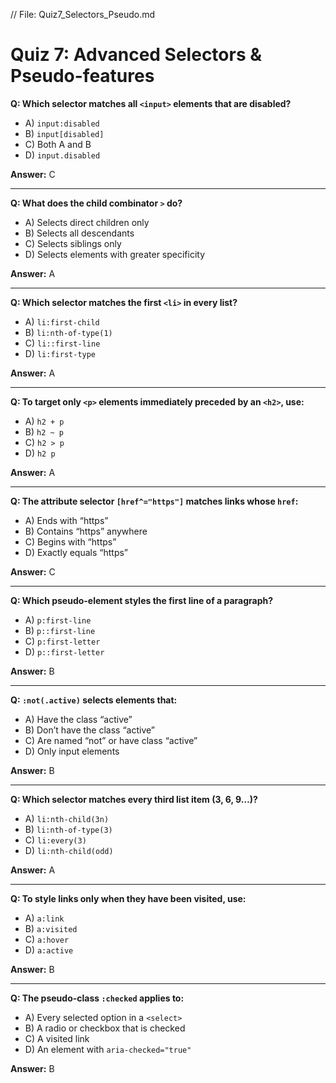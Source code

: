 // File: Quiz7_Selectors_Pseudo.md
# Quiz 7: Advanced Selectors & Pseudo-features

**Q: Which selector matches all `<input>` elements that are disabled?**  
- A) `input:disabled`  
- B) `input[disabled]`  
- C) Both A and B  
- D) `input.disabled`  

**Answer:** C  

---  

**Q: What does the child combinator `>` do?**  
- A) Selects direct children only  
- B) Selects all descendants  
- C) Selects siblings only  
- D) Selects elements with greater specificity  

**Answer:** A  

---  

**Q: Which selector matches the first `<li>` in every list?**  
- A) `li:first-child`  
- B) `li:nth-of-type(1)`  
- C) `li::first-line`  
- D) `li:first-type`  

**Answer:** A  

---  

**Q: To target only `<p>` elements immediately preceded by an `<h2>`, use:**  
- A) `h2 + p`  
- B) `h2 ~ p`  
- C) `h2 > p`  
- D) `h2 p`  

**Answer:** A  

---  

**Q: The attribute selector `[href^="https"]` matches links whose `href`:**  
- A) Ends with “https”  
- B) Contains “https” anywhere  
- C) Begins with “https”  
- D) Exactly equals “https”  

**Answer:** C  

---  

**Q: Which pseudo-element styles the first line of a paragraph?**  
- A) `p:first-line`  
- B) `p::first-line`  
- C) `p:first-letter`  
- D) `p::first-letter`  

**Answer:** B  

---  

**Q: `:not(.active)` selects elements that:**  
- A) Have the class “active”  
- B) Don’t have the class “active”  
- C) Are named “not” or have class “active”  
- D) Only input elements  

**Answer:** B  

---  

**Q: Which selector matches every third list item (3, 6, 9…)?**  
- A) `li:nth-child(3n)`  
- B) `li:nth-of-type(3)`  
- C) `li:every(3)`  
- D) `li:nth-child(odd)`  

**Answer:** A  

---  

**Q: To style links only when they have been visited, use:**  
- A) `a:link`  
- B) `a:visited`  
- C) `a:hover`  
- D) `a:active`  

**Answer:** B  

---  

**Q: The pseudo-class `:checked` applies to:**  
- A) Every selected option in a `<select>`  
- B) A radio or checkbox that is checked  
- C) A visited link  
- D) An element with `aria-checked="true"`  

**Answer:** B  
